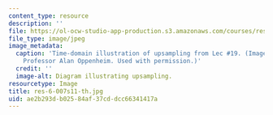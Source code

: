```yaml
---
content_type: resource
description: ''
file: https://ol-ocw-studio-app-production.s3.amazonaws.com/courses/res-6-007-signals-and-systems-spring-2011/ae2b293db02584af37cddcc66341417a_res-6-007s11-th.jpg
file_type: image/jpeg
image_metadata:
  caption: 'Time-domain illustration of upsampling from Lec #19. (Image courtesy of
    Professor Alan Oppenheim. Used with permission.)'
  credit: ''
  image-alt: Diagram illustrating upsampling.
resourcetype: Image
title: res-6-007s11-th.jpg
uid: ae2b293d-b025-84af-37cd-dcc66341417a
---
```

